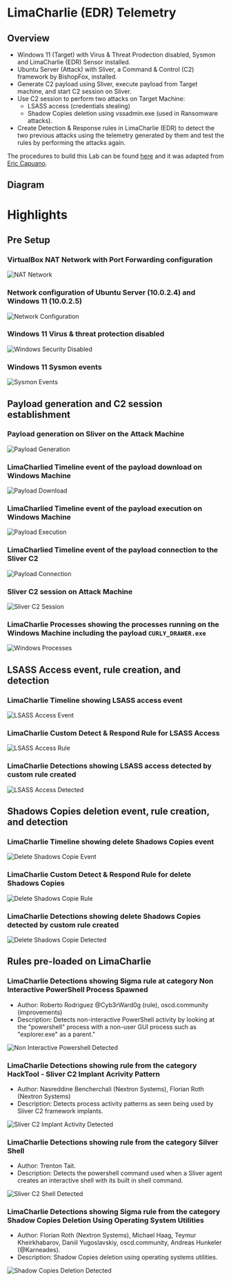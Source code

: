# LimaCharlie (EDR) Telemetry

## Overview
- Windows 11 (Target) with Virus & Threat Prodection disabled, Sysmon and LimaCharlie (EDR) Sensor installed.
- Ubuntu Server (Attack) with Sliver, a Command & Control (C2) framework by BishopFox, installed.
- Generate C2 payload using Sliver, execute payload from Target machine, and start C2 session on Sliver.
- Use C2 session to perform two attacks on Target Machine:
    - LSASS access (credentials stealing)
    - Shadow Copies deletion using vssadmin.exe (used in Ransomware attacks).
- Create Detection & Response rules in LimaCharlie (EDR) to detect the two previous attacks using
the telemetry generated by them and test the rules by performing the attacks again.

The procedures to build this Lab can be found [here](https://github.com/robsann/LimaCharlieEDRTelemetry/blob/main/procedure.md) and it was adapted from [Eric Capuano](https://blog.ecapuano.com/p/so-you-want-to-be-a-soc-analyst-intro).

## Diagram

# Highlights

## Pre Setup

### VirtualBox NAT Network with Port Forwarding configuration
<img src="images/0a-virtualbox_nat_network.png" title="NAT Network"/>

### Network configuration of Ubuntu Server (10.0.2.4) and Windows 11 (10.0.2.5)
<img src="images/0b-network_config.png" title="Network Configuration"/>

### Windows 11 Virus & threat protection disabled
<img src="images/0c-win_security_disabled.png" title="Windows Security Disabled"/>

### Windows 11 Sysmon events
<img src="images/0d-sysmon_events.png" title="Sysmon Events"/>

## Payload generation and C2 session establishment

### Payload generation on Sliver on the Attack Machine
<img src="images/1-sliver_payload_gen.png" title="Payload Generation"/>

### LimaCharlied Timeline event of the payload download on Windows Machine
<img src="images/2a-LC_win_payload_download.png" title="Payload Download"/>

### LimaCharlied Timeline event of the payload execution on Windows Machine
<img src="images/2b-LC_win_payload_exec.png" title="Payload Execution"/>

### LimaCharlied Timeline event of the payload connection to the Sliver C2
<img src="images/2c-LC_payload_connect_to_C2.png" title="Payload Connection"/>

### Sliver C2 session on Attack Machine
<img src="images/3-sliver_session.png" title="Sliver C2 Session"/>

### LimaCharlie Processes showing the processes running on the Windows Machine including the payload `CURLY_DRAWER.exe`
<img src="images/4-LC_processes.png" title="Windows Processes"/>

## LSASS Access event, rule creation, and detection

### LimaCharlie Timeline showing LSASS access event
<img src="images/5a-LC_lsass_access_event.png" title="LSASS Access Event"/>

### LimaCharlie Custom Detect & Respond Rule for LSASS Access
<img src="images/5b-LC_lsass_access_rule.png" title="LSASS Access Rule"/>

### LimaCharlie Detections showing LSASS access detected by custom rule created
<img src="images/5c-LC_lsass_access_detected.png" title="LSASS Access Detected"/>

## Shadows Copies deletion event, rule creation, and detection

### LimaCharlie Timeline showing delete Shadows Copies event
<img src="images/6a-LC_delete_shadows_event.png" title="Delete Shadows Copie Event"/>

### LimaCharlie Custom Detect & Respond Rule for delete Shadows Copies
<img src="images/6b-LC_delete_shadows_rule.png" title="Delete Shadows Copie Rule"/>

### LimaCharlie Detections showing delete Shadows Copies detected by custom rule created
<img src="images/6c-LC_delete_shadows_detected.png" title="Delete Shadows Copie Detected"/>

## Rules pre-loaded on LimaCharlie

### LimaCharlie Detections showing Sigma rule at category Non Interactive PowerShell Process Spawned
- Author: Roberto Rodriguez @Cyb3rWard0g (rule), oscd.community (improvements)
- Description: Detects non-interactive PowerShell activity by looking at the "powershell" process with a non-user GUI process such as "explorer.exe" as a parent."
<img src="images/7a-LC_non_interactive_powershell_detected.png" title="Non Interactive Powershell Detected"/>

### LimaCharlie Detections showing rule from the category HackTool - Sliver C2 Implant Acrivity Pattern
- Author: Nasreddine Bencherchali (Nextron Systems), Florian Roth (Nextron Systems)
- Description: Detects process activity patterns as seen being used by Sliver C2 framework implants.
<img src="images/7b-LC_sliver_C2_implant_activity_detected.png" title="Sliver C2 Implant Activity Detected"/>

### LimaCharlie Detections showing rule from the category Silver Shell
- Author: Trenton Tait.
- Description: Detects the powershell command used when a Sliver agent creates an interactive shell with its built in shell command.
<img src="images/7c-LC_sliver_shell_detected.png" title="Sliver C2 Shell Detected"/>

### LimaCharlie Detections showing Sigma rule from the category Shadow Copies Deletion Using Operating System Utilities
- Author: Florian Roth (Nextron Systems), Michael Haag, Teymur Kheirkhabarov, Daniil Yugoslavskiy, oscd.community, Andreas Hunkeler (@Karneades).
- Description: Shadow Copies deletion using operating systems utilities.
<img src="images/7d-LC_shadow_copies_deletion_detected.png" title="Shadow Copies Deletion Detected"/>

